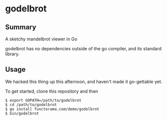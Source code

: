 # godelbrot

## Summary

A sketchy mandelbrot viewer in Go

godelbrot has no dependencies outside of the go compiler, and its standard library.

## Usage

We hacked this thing up this afternoon, and haven't made it go-gettable yet.

To get started, clone this repository and then

    $ export GOPATH=/path/to/godelbrot
    $ cd /path/to/godelbrot
    $ go install functorama.com/demo/godelbrot
    $ bin/godelbrot